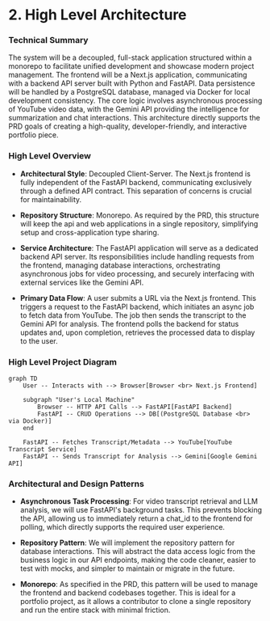 # 2. High Level Architecture
### Technical Summary
The system will be a decoupled, full-stack application structured within a monorepo to facilitate unified development and showcase modern project management. The frontend will be a Next.js application, communicating with a backend API server built with Python and FastAPI. Data persistence will be handled by a PostgreSQL database, managed via Docker for local development consistency. The core logic involves asynchronous processing of YouTube video data, with the Gemini API providing the intelligence for summarization and chat interactions. This architecture directly supports the PRD goals of creating a high-quality, developer-friendly, and interactive portfolio piece.

### High Level Overview
- **Architectural Style**: Decoupled Client-Server. The Next.js frontend is fully independent of the FastAPI backend, communicating exclusively through a defined API contract. This separation of concerns is crucial for maintainability.

- **Repository Structure**: Monorepo. As required by the PRD, this structure will keep the api and web applications in a single repository, simplifying setup and cross-application type sharing.

- **Service Architecture**: The FastAPI application will serve as a dedicated backend API server. Its responsibilities include handling requests from the frontend, managing database interactions, orchestrating asynchronous jobs for video processing, and securely interfacing with external services like the Gemini API.

- **Primary Data Flow**: A user submits a URL via the Next.js frontend. This triggers a request to the FastAPI backend, which initiates an async job to fetch data from YouTube. The job then sends the transcript to the Gemini API for analysis. The frontend polls the backend for status updates and, upon completion, retrieves the processed data to display to the user.

### High Level Project Diagram
```mermaid
graph TD
    User -- Interacts with --> Browser[Browser <br> Next.js Frontend]

    subgraph "User's Local Machine"
        Browser -- HTTP API Calls --> FastAPI[FastAPI Backend]
        FastAPI -- CRUD Operations --> DB[(PostgreSQL Database <br> via Docker)]
    end

    FastAPI -- Fetches Transcript/Metadata --> YouTube[YouTube Transcript Service]
    FastAPI -- Sends Transcript for Analysis --> Gemini[Google Gemini API]
```

### Architectural and Design Patterns
- **Asynchronous Task Processing**: For video transcript retrieval and LLM analysis, we will use FastAPI's background tasks. This prevents blocking the API, allowing us to immediately return a chat_id to the frontend for polling, which directly supports the required user experience.

- **Repository Pattern**: We will implement the repository pattern for database interactions. This will abstract the data access logic from the business logic in our API endpoints, making the code cleaner, easier to test with mocks, and simpler to maintain or migrate in the future.

- **Monorepo**: As specified in the PRD, this pattern will be used to manage the frontend and backend codebases together. This is ideal for a portfolio project, as it allows a contributor to clone a single repository and run the entire stack with minimal friction.
